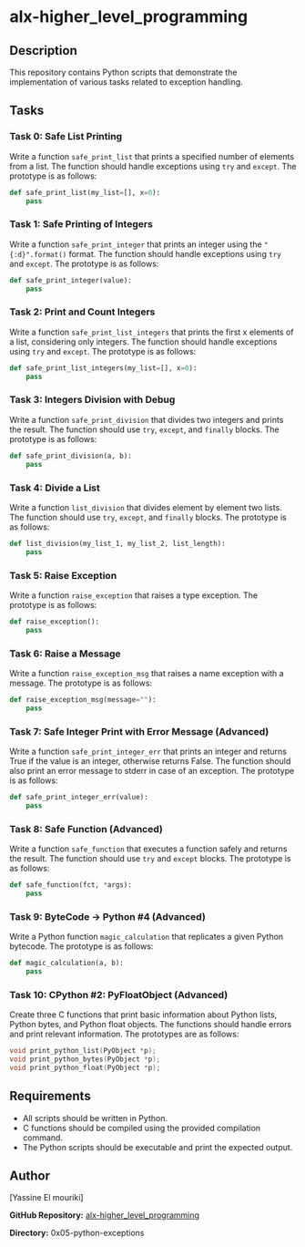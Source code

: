 # alx-higher_level_programming

## Description

This repository contains Python scripts that demonstrate the implementation of various tasks related to exception handling.

## Tasks

### Task 0: Safe List Printing

Write a function `safe_print_list` that prints a specified number of elements from a list. The function should handle exceptions using `try` and `except`. The prototype is as follows:

```python
def safe_print_list(my_list=[], x=0):
    pass
```

### Task 1: Safe Printing of Integers

Write a function `safe_print_integer` that prints an integer using the `"{:d}".format()` format. The function should handle exceptions using `try` and `except`. The prototype is as follows:

```python
def safe_print_integer(value):
    pass
```

### Task 2: Print and Count Integers

Write a function `safe_print_list_integers` that prints the first x elements of a list, considering only integers. The function should handle exceptions using `try` and `except`. The prototype is as follows:

```python
def safe_print_list_integers(my_list=[], x=0):
    pass
```

### Task 3: Integers Division with Debug

Write a function `safe_print_division` that divides two integers and prints the result. The function should use `try`, `except`, and `finally` blocks. The prototype is as follows:

```python
def safe_print_division(a, b):
    pass
```

### Task 4: Divide a List

Write a function `list_division` that divides element by element two lists. The function should use `try`, `except`, and `finally` blocks. The prototype is as follows:

```python
def list_division(my_list_1, my_list_2, list_length):
    pass
```

### Task 5: Raise Exception

Write a function `raise_exception` that raises a type exception. The prototype is as follows:

```python
def raise_exception():
    pass
```

### Task 6: Raise a Message

Write a function `raise_exception_msg` that raises a name exception with a message. The prototype is as follows:

```python
def raise_exception_msg(message=""):
    pass
```

### Task 7: Safe Integer Print with Error Message (Advanced)

Write a function `safe_print_integer_err` that prints an integer and returns True if the value is an integer, otherwise returns False. The function should also print an error message to stderr in case of an exception. The prototype is as follows:

```python
def safe_print_integer_err(value):
    pass
```

### Task 8: Safe Function (Advanced)

Write a function `safe_function` that executes a function safely and returns the result. The function should use `try` and `except` blocks. The prototype is as follows:

```python
def safe_function(fct, *args):
    pass
```

### Task 9: ByteCode -> Python #4 (Advanced)

Write a Python function `magic_calculation` that replicates a given Python bytecode. The prototype is as follows:

```python
def magic_calculation(a, b):
    pass
```

### Task 10: CPython #2: PyFloatObject (Advanced)

Create three C functions that print basic information about Python lists, Python bytes, and Python float objects. The functions should handle errors and print relevant information. The prototypes are as follows:

```c
void print_python_list(PyObject *p);
void print_python_bytes(PyObject *p);
void print_python_float(PyObject *p);
```

## Requirements

- All scripts should be written in Python.
- C functions should be compiled using the provided compilation command.
- The Python scripts should be executable and print the expected output.

## Author

[Yassine El mouriki]

**GitHub Repository:** [alx-higher_level_programming](https://github.com/ElmourikiYassine/alx-higher_level_programming)

**Directory:** 0x05-python-exceptions
